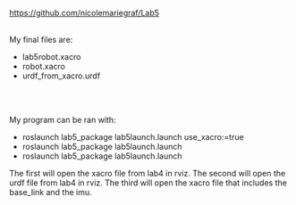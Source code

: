 https://github.com/nicolemariegraf/Lab5<br>
<br>
<p>My final files are:<br>
<ul>
	<li>lab5robot.xacro <br>
	<li>robot.xacro <br>
	<li>urdf_from_xacro.urdf <br></p>
</ul>
<br>
<br>
<p>My program can be ran with:
<ul>
	<li>roslaunch lab5_package lab5launch.launch use_xacro:=true <br>
	<li>roslaunch lab5_package lab5launch.launch <br>
<!-- Change to refelct new launch procedure for lab 5-->
	<li>roslaunch lab5_package lab5launch.launch <br> 
</ul>
The first will open the xacro file from lab4 in rviz. The second will open the urdf file from lab4 in rviz. The third will open the xacro file that includes the base_link and the imu.<br></p>

